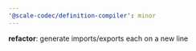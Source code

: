 ```yaml
---
'@scale-codec/definition-compiler': minor
---
```


**refactor**: generate imports/exports each on a new line

